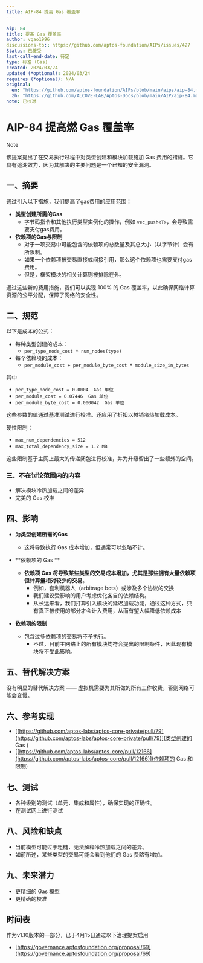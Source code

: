 ```yaml
---
title: AIP-84 提高 Gas 覆盖率
---
```

```yaml
aip: 84
title: 提高 Gas 覆盖率
author: vgao1996
discussions-to:: https://github.com/aptos-foundation/AIPs/issues/427
Status: 已接受
last-call-end-date: 待定
type: 标准 (Gas)
created: 2024/03/24
updated (*optional): 2024/03/24
requires (*optional): N/A
original: 
  en: "https://github.com/aptos-foundation/AIPs/blob/main/aips/aip-84.md"
  zh: "https://github.com/ALCOVE-LAB/Aptos-Docs/blob/main/AIP/aip-84.md"
note: 已校对
```
# AIP-84 提高燃 Gas 覆盖率

>[!NOTE]
>
>该提案提出了在交易执行过程中对类型创建和模块加载施加 Gas 费用的措施。它具有追溯效力，因为其解决的主要问题是一个已知的安全漏洞。



## 一、摘要

通过引入以下措施，我们提高了gas费用的应用范围：

- **类型创建所需的Gas**    
    - 字节码指令和其他执行类型实例化的操作，例如 `vec_push<T>`，会导致需要支付gas费用。 
- **依赖项的Gas与限制**    
    - 对于一项交易中可能包含的依赖项的总数量及其总大小（以字节计）会有所限制。    
    - 如果一个依赖项被交易直接或间接引用，那么这个依赖项也需要支付gas费用。   
    - 但是，框架模块的相关计算则被排除在外。

通过这些新的费用措施，我们可以实现 100% 的 Gas 覆盖率，以此确保网络计算资源的公平分配，保障了网络的安全性。

## 二、规范

以下是成本的公式：

- 每种类型创建的成本：
    - `per_type_node_cost * num_nodes(type)`
- 每个依赖项的成本：
    - `per_module_cost + per_module_byte_cost * module_size_in_bytes`

其中

- `per_type_node_cost = 0.0004  Gas 单位`
- `per_module_cost = 0.07446  Gas 单位`
- `per_module_byte_cost = 0.000042  Gas 单位`

这些参数的值通过基准测试进行校准。还应用了折扣以摊销冷热加载成本。

硬性限制：

- `max_num_dependencies = 512`
- `max_total_dependency_size = 1.2 MB`

这些限制基于主网上最大的传递闭包进行校准，并为升级留出了一些额外的空间。

### 三、不在讨论范围内的内容

- 解决模块冷热加载之间的差异
- 完美的 Gas 校准

## 四、影响

- **为类型创建所需的Gas**
  
    - 这将导致执行 Gas 成本增加，但通常可以忽略不计。
- **依赖项的 Gas **
    - **依赖项 Gas 将导致某些类型的交易成本增加，尤其是那些拥有大量依赖项但计算量相对较少的交易**。
        - 例如，套利机器人（arbitrage bots）或涉及多个协议的交换
        - 我们建议受影响的用户考虑优化各自的依赖结构。  
        - 从长远来看，我们打算引入模块的延迟加载功能，通过这种方式，只有真正被使用的部分才会计入费用，从而有望大幅降低依赖成本
- **依赖项的限制**
  - 包含过多依赖项的交易将不予执行。
    - 不过，目前主网络上的所有模块均符合提出的限制条件，因此现有模块将不受此影响。



## 五、替代解决方案

没有明显的替代解决方案 —— 虚拟机需要为其所做的所有工作收费，否则网络可能会变慢。



## 六、参考实现

- [[https://github.com/aptos-labs/aptos-core-private/pull/79](https://github.com/aptos-labs/aptos-core-private/pull/79)](类型创建的 Gas )
- [[https://github.com/aptos-labs/aptos-core/pull/12166](https://github.com/aptos-labs/aptos-core/pull/12166)](依赖项的 Gas 和限制)



## 七、测试

- 各种级别的测试（单元，集成和属性），确保实现的正确性。
- 在测试网上进行测试



## 八、风险和缺点

- 当前模型可能过于粗糙，无法解释冷热加载之间的差异。
- 如前所述，某些类型的交易可能会看到他们的 Gas 费略有增加。



## 九、未来潜力

- 更精细的 Gas 模型
- 更精确的校准



## 时间表

作为v1.10版本的一部分，已于4月15日通过以下治理提案启用

- [https://governance.aptosfoundation.org/proposal/69](https://governance.aptosfoundation.org/proposal/69)
